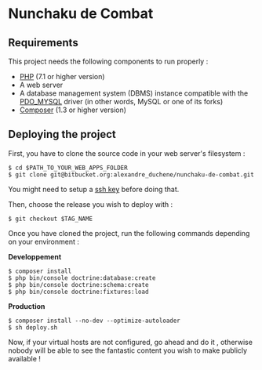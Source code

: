 # Nunchaku de Combat
## Requirements
This project needs the following components to run properly :
- [PHP](https://www.php.net/manual/fr/install.php) (7.1 or higher version)
- A web server
- A database management system (DBMS) instance compatible with the [PDO_MYSQL](https://www.php.net/manual/en/ref.pdo-mysql.php) driver (in other words, MySQL or one of its forks)
- [Composer](https://getcomposer.org/) (1.3 or higher version)

## Deploying the project
First, you have to clone the source code in your web server's filesystem :
```
$ cd $PATH_TO_YOUR_WEB_APPS_FOLDER
$ git clone git@bitbucket.org:alexandre_duchene/nunchaku-de-combat.git
```
You might need to setup a [ssh key](https://confluence.atlassian.com/bitbucket/set-up-an-ssh-key-728138079.html) before doing that.

Then, choose the release you wish to deploy with :
```
$ git checkout $TAG_NAME
```
Once you have cloned the project, run the following commands depending on your environment :

**Developpement**
```
$ composer install
$ php bin/console doctrine:database:create
$ php bin/console doctrine:schema:create
$ php bin/console doctrine:fixtures:load
```

**Production**
```
$ composer install --no-dev --optimize-autoloader
$ sh deploy.sh
```

Now, if your virtual hosts are not configured, go ahead and do it , otherwise nobody will be able to see the fantastic content you wish to make publicly available !

